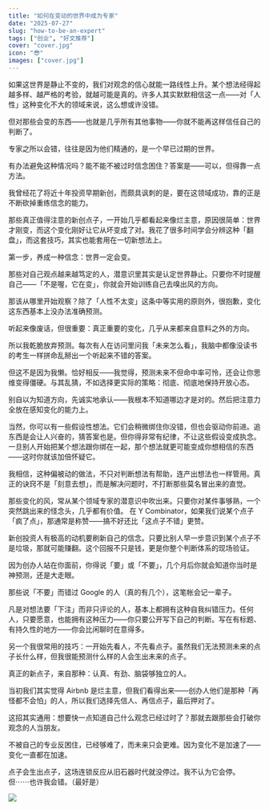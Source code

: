 ```yaml
---
title: "如何在变动的世界中成为专家"
date: "2025-07-27"
slug: "how-to-be-an-expert"
tags: ["创业", "好文推荐"]
cover: "cover.jpg"
icon: "😎"
images: ["cover.jpg"]
---
```

如果这世界是静止不变的，我们对观念的信心就能一路线性上升。某个想法经得起越多样、越严格的考验，就越可能是真的。许多人其实默默相信这一点——对「人性」这种变化不大的领域来说，这么想或许没错。



但对那些会变的东西——也就是几乎所有其他事物——你就不能再这样信任自己的判断了。



专家之所以会错，往往是因为他们精通的，是一个早已过期的世界。



有办法避免这种情况吗？能不能不被过时信念困住？答案是——可以，但得靠一点方法。



我曾经花了将近十年投资早期新创，而颇具讽刺的是，要在这领域成功，靠的正是不断砍掉重练信念的能力。



那些真正值得注意的新创点子，一开始几乎都看起来像烂主意，原因很简单：世界才刚变，而这个变化刚好让它从坏变成了对。我花了很多时间学会分辨这种「翻盘」，而这套技巧，其实也能套用在一切新想法上。



第一步，养成一种信念：世界一定会变。



那些对自己观点越来越笃定的人，潜意识里其实是认定世界静止。只要你不时提醒自己——「不是喔，它在变」，你就会开始训练自己去嗅出风的方向。



那该从哪里开始观察？除了「人性不太变」这条中等实用的原则外，很抱歉，变化这东西基本上没办法准确预测。



听起来像废话，但很重要：真正重要的变化，几乎从来都来自意料之外的方向。



所以我乾脆放弃预测。每次有人在访问里问我「未来怎么看」，我脑中都像没读书的考生一样拼命乱掰出一个听起来不错的答案。



但这不是因为我懒。恰好相反——我觉得，预测未来不但命中率可怜，还会让你思维变得僵硬。与其乱猜，不如选择更实际的策略：彻底、彻底地保持开放心态。



别自以为知道方向，先诚实地承认——我根本不知道哪边才是对的。然后把注意力全放在感知变化的能力上。



当然，你可以有一些假设性想法。它们会稍微绑住你没错，但也会驱动你前进。追东西是会让人兴奋的，猜答案也是。但你得非常有纪律，不让这些假设变成执念。
一旦别人开始把某个想法跟你绑在一起，那个想法就更可能变成你想相信的东西——这时你就该加倍怀疑它。



我相信，这种偏被动的做法，不只对判断想法有帮助，连产出想法也一样管用。真正的诀窍不是「刻意去想」，而是解决问题时，不打断那些莫名冒出来的直觉。



那些变化的风，常从某个领域专家的潜意识中吹出来。只要你对某件事够熟，一个突然跳出来的怪念头，几乎都有价值。
在 Y Combinator，如果我们说某个点子「疯了点」，那通常是称赞——搞不好还比「这点子不错」更赞。



新创投资人有极高的动机要刷新自己的信念。只要比别人早一步意识到某个点子不是垃圾，那就可能赚翻。这个回报不只是钱，更是你整个判断体系的现场验证。



因为创办人站在你面前，你得说「要」或「不要」，几个月后你就会知道你当时是神预测，还是大走眼。



那些说「不要」而错过 Google 的人（真的有几个），这笔帐会记一辈子。



凡是对想法要「下注」而非只评论的人，基本上都拥有这种自我纠错压力。任何人，只要愿意，也能拥有这种压力——你只要公开写下自己的判断。写在有标题、有持久性的地方——你会比闲聊时在意得多。



另一个我很常用的技巧：一开始先看人，不先看点子。虽然我们无法预测未来的点子长什么样，但我很能预测什么样的人会生出未来的点子。



真正的新点子，来自那种：认真、有劲、脑袋够独立的人。



当初我们其实觉得 Airbnb 是烂主意，但我们看得出来——创办人他们是那种「再怪都不会怕」的人，所以我们选择先信人、再信点子，最后押对了。



这招其实通用：想要快一点知道自己什么观念已经过时了？那就去跟那些会打破你观念的人当朋友。



不被自己的专业反困住，已经够难了，而未来只会更难。因为变化不是加速了——变化一直都在加速。



点子会生出点子，这场连锁反应从旧石器时代就没停过。我不认为它会停。
但⋯⋯也许我会错。（最好是）




![](https://prod-files-secure.s3.us-west-2.amazonaws.com/112d0858-5090-4d34-a606-b75eb8d65fd2/46476355-9cf3-4e99-9b7a-3531bc426380/1000202064.png?X-Amz-Algorithm=AWS4-HMAC-SHA256&X-Amz-Content-Sha256=UNSIGNED-PAYLOAD&X-Amz-Credential=ASIAZI2LB466X2UFCYJ7%2F20251025%2Fus-west-2%2Fs3%2Faws4_request&X-Amz-Date=20251025T152951Z&X-Amz-Expires=3600&X-Amz-Security-Token=IQoJb3JpZ2luX2VjELv%2F%2F%2F%2F%2F%2F%2F%2F%2F%2FwEaCXVzLXdlc3QtMiJHMEUCIQC0S0oOcnXdcij%2B4U8GgFwAI1Jind0Wh97tf%2FfYce7T%2BwIgFwWD257YuldOuT9JsXEmuzmXZW9q65pR4ejxq2rp%2FK0q%2FwMIdBAAGgw2Mzc0MjMxODM4MDUiDM1dpRZzacNM6ElDDyrcA6YsylnGOMJ95%2Bb4zOy1Iz9WmhQxSqKJUQAaP9o6nKABLqXqTeziPDaL9MtDjuJOnZa2%2B%2B40HmQMuLrq%2BHLFBENX0mcEd01yWCmEbpH7iooXwx1e%2BzD%2B%2BhLc6PF%2FMzqCftRNo3eFa03W2Okv0Equd6a5z2LWYwO0yEa8OTtI7BiMGt%2FqGneANwMV6xSCMh%2B2PI1IzAUBNRSgSSQwvh0psmKq5vk9jGisn0oqNYThRrRSrrkoiOVtbc6nSVnctLS6IbHaLGf00jpwA6mB337z2NleKaPXQODgyRG7c5ids52CgBY9gpasChHqOgdy89z1g0deZEtr5YdxygC%2BzfH4L0lPdGaTrSZs8lFuNYZaAy5XYEgmrJMb4vFfACpkqk8cxWLT%2BWerBPAVKcfh8UEfITz%2FrXD5cGeUQfZfXJ7jeBM3BDJUgiDJKn9GzBWAWvHxMfRVake6A6DDzhyW7GYScV9t3MerGh5cFnKBq4aI1%2FJPDJjrWMr8eKlwfuhtj3eQvx2Wz%2FuZallxWcGaLfntaQNITuMqJm%2FWMXY6Vq7f239tYxNUhu6jiGfL2DsPd8m10i%2FI%2Fw5g%2FQ1fyay4SZZ5jqwwelmlvgqBfEp2M%2F%2Fi%2BFLTeYZbi0iFWBO6gqDeMKDY8scGOqUB5hMJJWlHY1gQuLDsq503zuoRcbJkm3dXRcpVvIvm%2FG%2BMOkhAilAMfrlfCemVSYfnOLlygbNNWAaYYjLWd2JDmi7hjZt0YhYzyTFyp%2FEQ5ioaE0qIwqUB4ADrTs%2BQ%2Bk73lH%2F0TbCVSdARynRgZS059awBE5CpPFJhUayFvn4QSDlos2dzPyEaIUpsOLT0DJqcyu1zsOD85G%2BVuouUjoHK8ckO%2FFqW&X-Amz-Signature=d5be729c319a928df8ad19bf01d9d6bb3998c61b4af453d747584c01e6b86e0d&X-Amz-SignedHeaders=host&x-amz-checksum-mode=ENABLED&x-id=GetObject)

